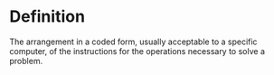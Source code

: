 # Definition

The arrangement in a coded form, usually acceptable to a specific
computer, of the instructions for the operations necessary to solve a
problem.
